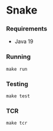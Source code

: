 # Snake

### Requirements
- Java 19

### Running
```
make run
```

### Testing
```
make test
```

### TCR
```
make tcr
```
